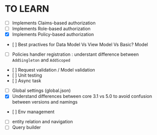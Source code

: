 ﻿# TO LEARN

- [ ] Implements Claims-based authorization
- [ ] Implements Role-based authorization
- [x] Implements Policy-based authorization
- [ ] Best practives for Data Model Vs View Model Vs Basic? Model
- [ ] Policies handler registration : understant difference between `AddSingleton` and `AddScoped`
- [ ] Request validation / Model validation
- [ ] Unit testing
- [ ] Async task
- [ ] Global settings (global.json)
- [x] Understand differences between core 3.1 vs 5.0 to avoid confusion between versions and namings
- [ ] Env management
- [ ] entity relation and navigation
- [ ] Query builder 
